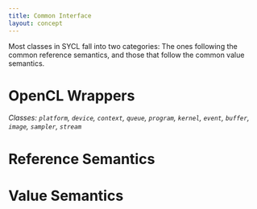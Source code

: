 ```yaml
---
title: Common Interface
layout: concept
---
```


Most classes in SYCL fall into two categories: The ones following the common reference semantics, and those that follow the common value semantics.

# OpenCL Wrappers
_Classes: `platform`, `device`, `context`, `queue`, `program`, `kernel`, `event`, `buffer`, `image`, `sampler`, `stream`_

# Reference Semantics

# Value Semantics